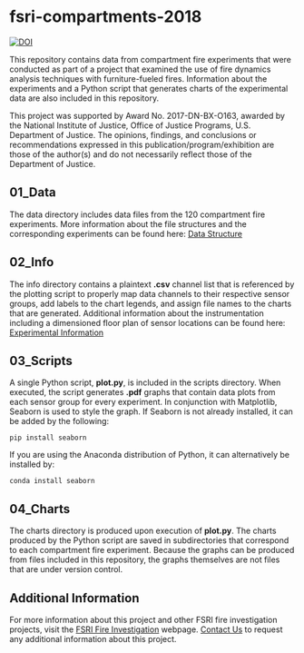 # fsri-compartments-2018
[![DOI](https://zenodo.org/badge/doi/10.5281/zenodo.5703474.svg)](https://zenodo.org/record/5703474#.YZK1J73MK50)



This repository contains data from compartment fire experiments that were conducted as part of a project that examined the use of fire dynamics analysis techniques with furniture-fueled fires. Information about the experiments and a Python script that generates charts of the experimental data are also included in this repository.

This project was supported by Award No. 2017-DN-BX-O163, awarded by the National Institute of Justice, Office of Justice Programs, U.S. Department of Justice. The opinions, findings, and conclusions or recommendations expressed in this publication/program/exhibition are those of the author(s) and do not necessarily reflect those of the Department of Justice.

## 01_Data

The data directory includes data files from the 120 compartment fire experiments. More information about the file structures and the corresponding experiments can be found here: [Data Structure](01_Data/README.md)

## 02_Info

The info directory contains a plaintext __.csv__ channel list that is referenced by the plotting script to properly map data channels to their respective sensor groups, add labels to the chart legends, and assign file names to the charts that are generated. Additional information about the instrumentation including a dimensioned floor plan of sensor locations can be found here: [Experimental Information](02_Info/README.md)

## 03_Scripts

A single Python script, __plot.py__, is included in the scripts directory. When executed, the script generates __.pdf__ graphs that contain data plots from each sensor group for every experiment. In conjunction with Matplotlib, Seaborn is used to style the graph. If Seaborn is not already installed, it can be added by the following:
```
pip install seaborn
```
If you are using the Anaconda distribution of Python, it can alternatively be installed by:
```
conda install seaborn
```

## 04_Charts

The charts directory is produced upon execution of __plot.py__. The charts produced by the Python script are saved in subdirectories that correspond to each compartment fire experiment. Because the graphs can be produced from files included in this repository, the graphs themselves are not files that are under version control.

## Additional Information

For more information about this project and other FSRI fire investigation projects, visit the [FSRI Fire Investigation](https://fireinvestigation.fsri.org/) webpage. [Contact Us](https://fsri.org/contact-fire-safety-research-institute) to request any additional information about this project.
